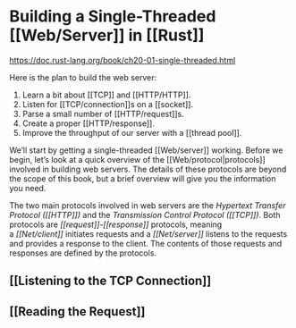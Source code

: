 # Building a Single-Threaded [[Web/Server]] in [[Rust]]

https://doc.rust-lang.org/book/ch20-01-single-threaded.html

Here is the plan to build the web server:

1.  Learn a bit about [[TCP]] and [[HTTP/HTTP]].
2.  Listen for [[TCP/connection]]s on a [[socket]].
3.  Parse a small number of [[HTTP/request]]s.
4.  Create a proper [[HTTP/response]].
5.  Improve the throughput of our server with a [[thread pool]].


We’ll start by getting a single-threaded [[Web/server]] working. Before we begin, let’s look at a quick overview of the [[Web/protocol|protocols]] involved in building web servers. The details of these protocols are beyond the scope of this book, but a brief overview will give you the information you need.

The two main protocols involved in web servers are the _Hypertext Transfer Protocol_ _([[HTTP]])_ and the _Transmission Control Protocol_ _([[TCP]])_. Both protocols are _[[request]]-[[response]]_ protocols, meaning a _[[Net/client]]_ initiates requests and a _[[Net/server]]_ listens to the requests and provides a response to the client. The contents of those requests and responses are defined by the protocols.

## [[Listening to the TCP Connection]]
## [[Reading the Request]]
